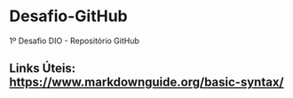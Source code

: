 # Desafio-GitHub
1º Desafio DIO - Repositório GitHub

## Links Úteis: https://www.markdownguide.org/basic-syntax/

